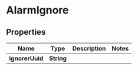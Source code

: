 

# AlarmIgnore


## Properties

| Name | Type | Description | Notes |
|------------ | ------------- | ------------- | -------------|
|**ignorerUuid** | **String** |  |  |



